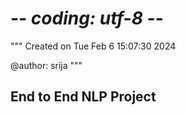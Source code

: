 # -*- coding: utf-8 -*-
"""
Created on Tue Feb  6 15:07:30 2024

@author: srija
"""

## End to End NLP Project